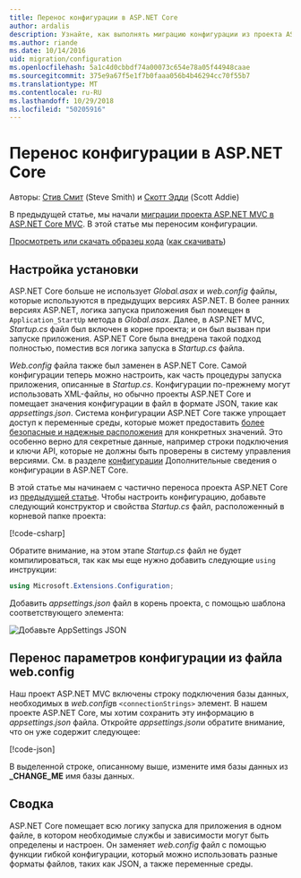 ```yaml
---
title: Перенос конфигурации в ASP.NET Core
author: ardalis
description: Узнайте, как выполнять миграцию конфигурации из проекта ASP.NET MVC в проект ASP.NET Core MVC.
ms.author: riande
ms.date: 10/14/2016
uid: migration/configuration
ms.openlocfilehash: 5a1c4d0cbbdf74a00073c654e78a05f44948caae
ms.sourcegitcommit: 375e9a67f5e1f7b0faaa056b4b46294cc70f55b7
ms.translationtype: MT
ms.contentlocale: ru-RU
ms.lasthandoff: 10/29/2018
ms.locfileid: "50205916"
---
```

# <a name="migrate-configuration-to-aspnet-core"></a>Перенос конфигурации в ASP.NET Core

Авторы: [Стив Смит](https://ardalis.com/) (Steve Smith) и [Скотт Эдди](https://scottaddie.com) (Scott Addie)

В предыдущей статье, мы начали [миграции проекта ASP.NET MVC в ASP.NET Core MVC](xref:migration/mvc). В этой статье мы переносим конфигурации.

[Просмотреть или скачать образец кода](https://github.com/aspnet/Docs/tree/master/aspnetcore/migration/configuration/samples) ([как скачивать](xref:index#how-to-download-a-sample))

## <a name="setup-configuration"></a>Настройка установки

ASP.NET Core больше не использует *Global.asax* и *web.config* файлы, которые используются в предыдущих версиях ASP.NET. В более ранних версиях ASP.NET, логика запуска приложения был помещен в `Application_StartUp` метода в *Global.asax*. Далее, в ASP.NET MVC, *Startup.cs* файл был включен в корне проекта; и он был вызван при запуске приложения. ASP.NET Core была внедрена такой подход полностью, поместив вся логика запуска в *Startup.cs* файла.

*Web.config* файла также был заменен в ASP.NET Core. Самой конфигурации теперь можно настроить, как часть процедуры запуска приложения, описанные в *Startup.cs*. Конфигурации по-прежнему могут использовать XML-файлы, но обычно проекты ASP.NET Core и помещает значения конфигурации в файл в формате JSON, такие как *appsettings.json*. Система конфигурации ASP.NET Core также упрощает доступ к переменные среды, которые может предоставить [более безопасные и надежные расположения](xref:security/app-secrets) для конкретных значений. Это особенно верно для секретные данные, например строки подключения и ключи API, которые не должны быть проверены в систему управления версиями. См. в разделе [конфигурации](xref:fundamentals/configuration/index) Дополнительные сведения о конфигурации в ASP.NET Core.

В этой статье мы начинаем с частично переноса проекта ASP.NET Core из [предыдущей статье](xref:migration/mvc). Чтобы настроить конфигурацию, добавьте следующий конструктор и свойства *Startup.cs* файл, расположенный в корневой папке проекта:

[!code-csharp[](configuration/samples/WebApp1/src/WebApp1/Startup.cs?range=11-16)]

Обратите внимание, на этом этапе *Startup.cs* файл не будет компилироваться, так как мы еще нужно добавить следующие `using` инструкции:

```csharp
using Microsoft.Extensions.Configuration;
```

Добавить *appsettings.json* файл в корень проекта, с помощью шаблона соответствующего элемента:

![Добавьте AppSettings JSON](configuration/_static/add-appsettings-json.png)

## <a name="migrate-configuration-settings-from-webconfig"></a>Перенос параметров конфигурации из файла web.config

Наш проект ASP.NET MVC включены строку подключения базы данных, необходимых в *web.config*в `<connectionStrings>` элемент. В нашем проекте ASP.NET Core, мы хотим сохранить эту информацию в *appsettings.json* файла. Откройте *appsettings.json*и обратите внимание, что он уже содержит следующее:

[!code-json[](../migration/configuration/samples/WebApp1/src/WebApp1/appsettings.json?highlight=4)]

В выделенной строке, описанному выше, измените имя базы данных из **_CHANGE_ME** имя базы данных.

## <a name="summary"></a>Сводка

ASP.NET Core помещает всю логику запуска для приложения в одном файле, в котором необходимые службы и зависимости могут быть определены и настроен. Он заменяет *web.config* файл с помощью функции гибкой конфигурации, который можно использовать разные форматы файлов, таких как JSON, а также переменные среды.
